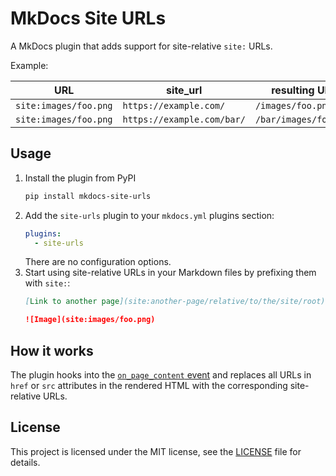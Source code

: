 # MkDocs Site URLs

A MkDocs plugin that adds support for site-relative `site:` URLs.

Example:

| URL | site_url | resulting URL |
| --- | -------- | ------------- |
| `site:images/foo.png` | `https://example.com/` | `/images/foo.png` |
| `site:images/foo.png` | `https://example.com/bar/` | `/bar/images/foo.png` |

## Usage

1. Install the plugin from PyPI
   ```bash
   pip install mkdocs-site-urls
   ```
2. Add the `site-urls` plugin to your `mkdocs.yml` plugins section:
   ```yaml
   plugins:
     - site-urls
   ```
   There are no configuration options.
3. Start using site-relative URLs in your Markdown files by prefixing them with `site:`:
   ```markdown
   [Link to another page](site:another-page/relative/to/the/site/root)

   ![Image](site:images/foo.png)
   ```

## How it works

The plugin hooks into the [`on_page_content` event](https://www.mkdocs.org/dev-guide/plugins/#on_page_content)
and replaces all URLs in `href` or `src` attributes in the rendered HTML with the corresponding site-relative URLs.

## License

This project is licensed under the MIT license, see the [LICENSE](https://github.com/OctoPrint/mkdocs-site-urls/blob/main/LICENSE) file for details.
